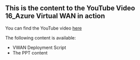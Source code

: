 ## This is the content to the YouTube Video 16_Azure Virtual WAN in action
You can find the YouTube video [here](https://youtu.be/xDMxEmvQLK8)

The following content is available:
* VWAN Deployment Script
* The PPT content